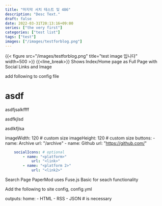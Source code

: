 ```yaml
---
title: "마지막 서치 테스트 및 486"
description: "Desc Text."
draft: false
date: 2022-03-31T20:13:16+09:00
series: ["the very first"]
categories: ["test list"]
tags: ["test"]
images: ["/images/testforblog.png"]
---
```


{{< figure src="/images/testforblog.png" title="test image 입니다" width=500 >}}
{{<line_break>}}
Shows Index/Home page as Full Page with Social Links and Image

add following to config file

# asdf

asdfjsalkffff

asdfkjlsd

asdlkfjlsa

imageWidth: 120 # custom size
imageHeight: 120 # custom size
buttons: - name: Archive
url: "/archive" - name: Github
url: "https://github.com/"

```yaml
    socialIcons: # optional
        - name: "<platform>"
            url: "<link>"
        - name: "<platform 2>"
            url: "<link2>"
```

Search Page
PaperMod uses Fuse.js Basic for seach functionality

Add the following to site config, config.yml

outputs:
home: - HTML - RSS - JSON # is necessary
